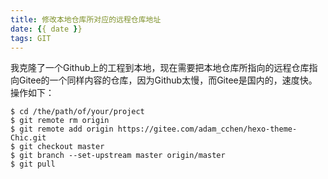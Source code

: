 ```yaml
---
title: 修改本地仓库所对应的远程仓库地址
date: {{ date }}
tags: GIT
---
```


我克隆了一个Github上的工程到本地，现在需要把本地仓库所指向的远程仓库指向Gitee的一个同样内容的仓库，因为Github太慢，而Gitee是国内的，速度快。操作如下：

```shell
$ cd /the/path/of/your/project
$ git remote rm origin
$ git remote add origin https://gitee.com/adam_cchen/hexo-theme-Chic.git
$ git checkout master
$ git branch --set-upstream master origin/master
$ git pull
```